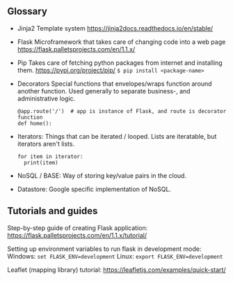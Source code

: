 ## Glossary

- Jinja2
  Template system https://jinja2docs.readthedocs.io/en/stable/

- Flask
  Microframework that takes care of changing code into a web page https://flask.palletsprojects.com/en/1.1.x/

- Pip
  Takes care of fetching python packages from internet and installing them. https://pypi.org/project/pip/
  `$ pip install <package-name>`

- Decorators
  Special functions that envelopes/wraps function around another function. Used generally to separate business-, and administrative logic. 
  ```
  @app.route('/')  # app is instance of Flask, and route is decorator function
  def home():
  ```

- Iterators:
  Things that can be iterated / looped. Lists are iteratable, but iterators aren't lists.
  ```
  for item in iterator:
    print(item)
  ```

- NoSQL / BASE:
  Way of storing key/value pairs in the cloud.

- Datastore:
  Google specific implementation of NoSQL.

## Tutorials and guides

Step-by-step guide of creating Flask application:
https://flask.palletsprojects.com/en/1.1.x/tutorial/

Setting up environment variables to run flask in development mode:
Windows:
`set FLASK_ENV=development`
Linux:
`export FLASK_ENV=development`

Leaflet (mapping library) tutorial:
https://leafletjs.com/examples/quick-start/

